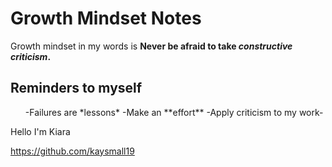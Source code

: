 # Growth Mindset Notes
Growth mindset in my words is **Never be afraid to take _constructive criticism_.**
## Reminders to myself
<ol>
  -Failures are *lessons*
 -Make an **effort**
  -Apply criticism to my work-
  </ol>
  Hello I'm Kiara
  
https://github.com/kaysmall19
